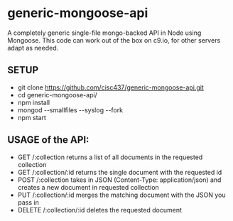 # generic-mongoose-api
A completely generic single-file mongo-backed API in Node using Mongoose.  This code can work out of the box on c9.io, for other servers adapt as needed.

## SETUP

 + git clone https://github.com/cisc437/generic-mongoose-api.git
 + cd generic-mongoose-api/
 + npm install
 + mongod --smallfiles --syslog --fork
 + npm start

## USAGE of the API:

 + GET /:collection returns a list of all documents in the requested collection
 + GET /:collection/:id returns the single document with the requested id
 + POST /:collection takes in JSON (Content-Type: application/json) and creates a new document in requested collection
 + PUT /:collection/:id merges the matching document with the JSON you pass in
 + DELETE /:collection/:id deletes the requested document
